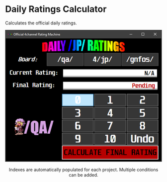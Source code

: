 # Daily Ratings Calculator
Calculates the official daily ratings.
<div align="center">
  <img src="Ratings/Images/ratingcalc.png" />
  <p>Indexes are automatically populated for each project. Multiple conditions can be added.</p>
</div>
